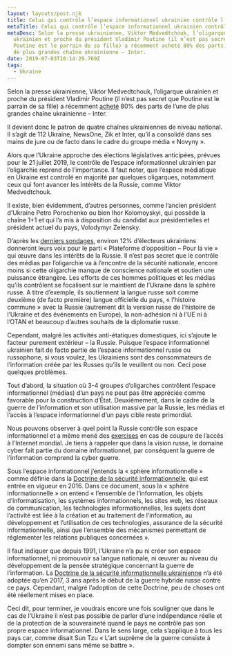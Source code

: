 ```yaml
---
layout: layouts/post.njk
title: Celui qui contrôle l’espace informationnel ukrainien contrôle l’Ukraine
metaTitle: Celui qui contrôle l’espace informationnel ukrainien contrôle l’Ukraine
metaDesc: Selon la presse ukrainienne, Viktor Medvedtchouk, l’oligarque
  ukrainien et proche du président Vladimir Poutine (il n’est pas secret que
  Poutine est le parrain de sa fille) a récemment acheté 80% des parts de l’une
  de plus grandes chaîne ukrainienne – Inter.
date: 2019-07-03T10:14:29.769Z
tags:
  - Ukraine
---
```

Selon la presse ukrainienne, Viktor Medvedtchouk, l’oligarque ukrainien et proche du président Vladimir Poutine (il n’est pas secret que Poutine est le parrain de sa fille) a récemment [acheté](https://www.unian.ua/politics/10601289-zmi-medvedchuk-pridbav-80-akciy-kanalu-inter.html) 80% des parts de l’une de plus grandes chaîne ukrainienne – Inter.

Il devient donc le patron de quatre chaînes ukrainiennes de niveau national. Il s’agit de 112 Ukraine, NewsOne, Zik et Inter, qu’il a consolidé dans ses mains de jure ou de facto dans le cadre du groupe média « Novyny ».

Alors que l’Ukraine approche des élections législatives anticipées, prévues pour le 21 juillet 2019, le contrôle de l’espace informationnel ukrainien par l’oligarchie reprend de l’importance. Il faut noter, que l’espace médiatique en Ukraine est controlé en majorité par quelques oligarques, notamment ceux qui font avancer les intérêts de la Russie, comme Viktor Medvedtchouk.

Il existe, bien évidemment, d’autres personnes, comme l’ancien président d’Ukraine Petro Porochenko ou bien Ihor Kolomoyskyi, qui possède la chaîne 1+1 et qui l’a mis à disposition du candidat aux présidentielles et président actuel du pays, Volodymyr Zelensky.

D’après les [derniers sondages](https://www.rbc.ua/ukr/news/kakie-partii-prohodyat-parlament-reyting-1558439341.html), environ 12% d’électeurs ukrainiens donneront leurs voix pour le parti « Plateforme d’opposition – Pour la vie » qui œuvre dans les intérêts de la Russie. Il n’est pas secret que le contrôle des médias par l’oligarchie va à l’encontre de la sécurité nationale, encore moins si cette oligarchie manque de conscience nationale et soutien une puissance étrangère. Les efforts de ces hommes politiques et les médias qu’ils contrôlent se focalisent sur le maintient de l’Ukraine dans la sphère russe. A titre d’exemple, ils soutiennent la langue russe soit comme deuxième (de facto première) langue officielle du pays, « l’histoire commune » avec la Russie (autrement dit la version russe de l’histoire de l’Ukraine et des événements en Europe), la non-adhésion ni à l’UE ni à l’OTAN et beaucoup d’autres souhaits de la diplomatie russe.

Cependant, malgré les activités anti-étatiques domestiques, ici s’ajoute le facteur purement extérieur – la Russie. Puisque l’espace informationnel ukrainien fait de facto partie de l’espace informationnel russe ou russophone, si vous voulez, les Ukrainiens sont des consommateurs de l’information créée par les Russes qu’ils le veuillent ou non. Ceci pose quelques problèmes.

Tout d’abord, la situation où 3-4 groupes d’oligarches contrôlent l’espace informationnel (médias) d’un pays ne peut pas être appréciée comme favorable pour la construction d’État. Deuxièmement, dans le cadre de la guerre de l’information et son utilisation massive par la Russie, les médias et l’accès à l’espace informationnel d’un pays cible reste primordial.

Nous pouvons observer à quel point la Russie contrôle son espace informationnel et a même mené des [exercises](https://www.newsweek.com/russia-prepares-cyberwar-cutting-domestic-internet-world-wide-web-1326963) en cas de coupure de l’accès à l’Internet mondial. Je tiens à rappeler que dans la vision russe, le domaine cyber fait partie du domaine informationnel, par conséquent la guerre de l’information comprend la cyber guerre.

Sous l’espace informationnel j’entends la « sphère informationnelle » comme définie dans la [Doctrine de la sécurité informationnelle](https://rg.ru/2016/12/06/doktrina-infobezobasnost-site-dok.html), qui est entrée en vigueur en 2016. Dans ce document, sous la « sphère informationnelle » on entend « l’ensemble de l’information, les objets d’informatisation, les systèmes informationnels, les sites web, les réseaux de communication, les technologies informationnelles, les sujets dont l’activité est liée à la création et au traitement de l’information, au développement et l’utilisation de ces technologies, assurance de la sécurité informationnelle, ainsi que l’ensemble des mécanismes permettant de réglementer les relations publiques concernées ».

Il faut indiquer que depuis 1991, l’Ukraine n’a pu ni créer son espace informationnel, ni promouvoir sa langue nationale, ni œuvrer au niveau du développement de la pensée stratégique concernant la guerre de l’information. La [Doctrine de la sécurité informationnelle ukrainienne](https://www.president.gov.ua/documents/472017-21374) n’a été adoptée qu’en 2017, 3 ans après le début de la guerre hybride russe contre ce pays. Cependant, malgré l’adoption de cette Doctrine, peu de choses ont été réellement mises en place.

Ceci dit, pour terminer, je voudrais encore une fois souligner que dans le cas de l’Ukraine il n’est pas possible de parler d’une indépendance réelle et de la protection de la souveraineté quand le pays ne contrôle pas son propre espace informationnel. Dans le sens large, cela s’applique à tous les pays car, comme disait Sun Tzu « L’art suprême de la guerre consiste à dompter son ennemi sans même se battre ».